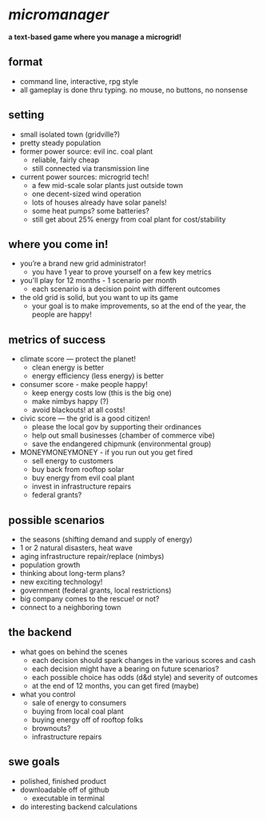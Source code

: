 # _micromanager_

**a text-based game where you manage a microgrid!**

## format

- command line, interactive, rpg style
- all gameplay is done thru typing. no mouse, no buttons, no nonsense

## setting

- small isolated town (gridville?)
- pretty steady population
- former power source: evil inc. coal plant
  - reliable, fairly cheap
  - still connected via transmission line
- current power sources: microgrid tech!
  - a few mid-scale solar plants just outside town
  - one decent-sized wind operation
  - lots of houses already have solar panels!
  - some heat pumps? some batteries?
  - still get about 25% energy from coal plant for cost/stability

## where you come in!

- you’re a brand new grid administrator!
  - you have 1 year to prove yourself on a few key metrics
- you'll play for 12 months - 1 scenario per month
  - each scenario is a decision point with different outcomes
- the old grid is solid, but you want to up its game
  - your goal is to make improvements, so at the end of the year, the people are happy!

## metrics of success

- climate score — protect the planet!
  - clean energy is better
  - energy efficiency (less energy) is better
- consumer score - make people happy!
  - keep energy costs low (this is the big one)
  - make nimbys happy (?)
  - avoid blackouts! at all costs!
- civic score — the grid is a good citizen!
  - please the local gov by supporting their ordinances
  - help out small businesses (chamber of commerce vibe)
  - save the endangered chipmunk (environmental group)
- MONEYMONEYMONEY - if you run out you get fired
  - sell energy to customers
  - buy back from rooftop solar
  - buy energy from evil coal plant
  - invest in infrastructure repairs
  - federal grants?

## possible scenarios

- the seasons (shifting demand and supply of energy)
- 1 or 2 natural disasters, heat wave
- aging infrastructure repair/replace (nimbys)
- population growth
- thinking about long-term plans?
- new exciting technology!
- government (federal grants, local restrictions)
- big company comes to the rescue! or not?
- connect to a neighboring town

## the backend

- what goes on behind the scenes
  - each decision should spark changes in the various scores and cash
  - each decision might have a bearing on future scenarios?
  - each possible choice has odds (d&d style) and severity of outcomes
  - at the end of 12 months, you can get fired (maybe)
- what you control
  - sale of energy to consumers
  - buying from local coal plant
  - buying energy off of rooftop folks
  - brownouts?
  - infrastructure repairs

## swe goals

- polished, finished product
- downloadable off of github
  - executable in terminal
- do interesting backend calculations
